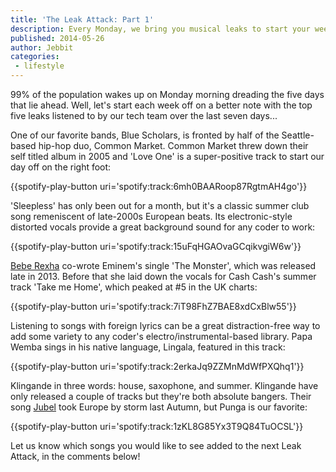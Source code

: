 ```yaml
---
title: 'The Leak Attack: Part 1'
description: Every Monday, we bring you musical leaks to start your week off on the right note (geddit?). This is the innaugural playlist.
published: 2014-05-26
author: Jebbit
categories:
 - lifestyle
---
```


99% of the population wakes up on Monday morning dreading the five days that lie ahead. Well, let's start each week off on a better note with the top five leaks listened to by our tech team over the last seven days...

One of our favorite bands, Blue Scholars, is fronted by half of the Seattle-based hip-hop duo, Common Market. Common Market threw down their self titled album in 2005 and 'Love One' is a super-positive track to start our day off on the right foot:

<!-- Love One-->
{{spotify-play-button uri='spotify:track:6mh0BAARoop87RgtmAH4go'}}

'Sleepless' has only been out for a month, but it's a classic summer club song remeniscent of late-2000s European beats. Its electronic-style distorted vocals provide a great background sound for any coder to work:

<!-- Sleepless-->
{{spotify-play-button uri='spotify:track:15uFqHGAOvaGCqikvgiW6w'}}

[Bebe Rexha](http://en.wikipedia.org/wiki/Bebe_Rexha) co-wrote Eminem's single 'The Monster', which was released late in 2013. Before that she laid down the vocals for Cash Cash's summer track 'Take me Home', which peaked at #5 in the UK charts:

<!-- Take me home-->
{{spotify-play-button uri='spotify:track:7iT98FhZ7BAE8xdCxBlw55'}}

Listening to songs with foreign lyrics can be a great distraction-free way to add some variety to any coder's electro/instrumental-based library. Papa Wemba sings in his native language, Lingala, featured in this track:

<!-- Yolele-->
{{spotify-play-button uri='spotify:track:2erkaJq9ZZMnMdWfPXQhq1'}}

Klingande in three words: house, saxophone, and summer. Klingande have only released a couple of tracks but they're both absolute bangers. Their song [Jubel](http://youtu.be/b6vSf0cA9qY) took Europe by storm last Autumn, but Punga is our favorite:

<!-- Punga-->
{{spotify-play-button uri='spotify:track:1zKL8G85Yx3T9Q84TuOCSL'}}

Let us know which songs you would like to see added to the next Leak Attack, in the comments below!
